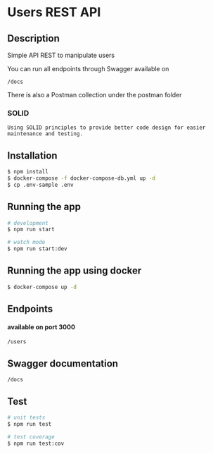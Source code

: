# Users REST API

## Description
  Simple API REST to manipulate users

  You can run all endpoints through Swagger available on
```
/docs
 ```
 There is also a Postman collection under the postman folder



### SOLID
    Using SOLID principles to provide better code design for easier maintenance and testing.


## Installation

```bash
$ npm install
$ docker-compose -f docker-compose-db.yml up -d
$ cp .env-sample .env
```

## Running the app

```bash
# development
$ npm run start

# watch mode
$ npm run start:dev

```

## Running the app using docker

```bash
$ docker-compose up -d
```

## Endpoints
#### available on port 3000
```
/users
```

## Swagger documentation
```
/docs
```

## Test

```bash
# unit tests
$ npm run test

# test coverage
$ npm run test:cov
```
